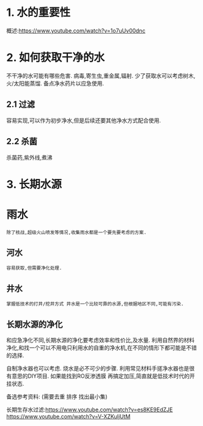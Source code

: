 
# 1. 水的重要性

概述:https://www.youtube.com/watch?v=1o7uUv00dnc

# 2. 如何获取干净的水
不干净的水可能有哪些危害. 病毒,寄生虫,重金属,辐射.
少了获取水可以考虑树木,火/太阳能蒸馏.
备点净水药片以应急使用.
## 2.1 过滤
容易实现,可以作为初步净水,但是后续还要其他净水方式配合使用.
## 2.2 杀菌
杀菌药,紫外线,煮沸

# 3. 长期水源

# 雨水
	除了核战,超级火山喷发等情况,收集雨水都是一个要先要考虑的方案.
## 河水
	容易获取,但需要净化处理.
## 井水
	掌握低技术的打井/挖井方式 井水是一个比较可靠的水源,但根据地区不同,可能有污染.

## 长期水源的净化
和应急净化不同,长期水源的净化要考虑效率和性价比,及水量. 利用自然界的材料净化,和找一个可以不用电只利用水的自重的净水机,在不同的情形下都可能是不错的选择.

自制净水器也可以考虑. 烧水是必不可少的步骤.
利用常见材料手搓净水器也是很有意思的DIY项目. 如果能找到RO反渗透膜 再搞定加压,简直就是低技术时代的开挂状态.

备选参考资料: (需要去重 排序 找出最小集)

长期生存水过滤:https://www.youtube.com/watch?v=es8KE9EdZJE
https://www.youtube.com/watch?v=V-XZKuljUtM